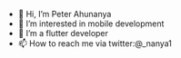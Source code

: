 - 👋 Hi, I’m Peter Ahunanya
- 👀 I’m interested in mobile development
- 🌱 I’m  a flutter developer
- 📫 How to reach me  via twitter:@_nanya1

<!---
nanya01/nanya01 is a ✨ special ✨ repository because its `README.md` (this file) appears on your GitHub profile.
You can click the Preview link to take a look at your changes.
--->
